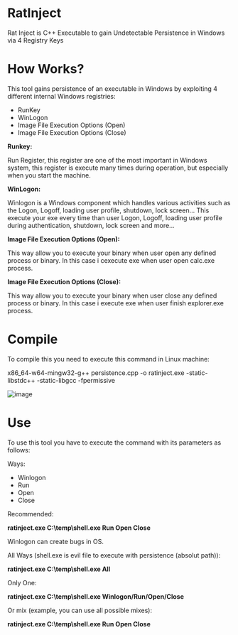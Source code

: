 # RatInject
Rat Inject is C++ Executable to gain Undetectable Persistence in Windows via 4 Registry Keys 

# How Works?

This tool gains persistence of an executable in Windows by exploiting 4 different internal Windows registries:

- RunKey
- WinLogon
- Image File Execution Options (Open)
- Image File Execution Options (Close)

**Runkey:**

Run Register, this register are one of the most important in Windows system, this register is execute many times during operation, but especially when you start the machine.

**WinLogon:**

Winlogon is a Windows component which handles various activities such as the Logon, Logoff, loading user profile, shutdown, lock screen... This execute your exe every time than user Logon, Logoff, loading user profile during authentication, shutdown, lock screen and more...

**Image File Execution Options (Open):**

This way allow you to execute your binary when user open any defined process or binary. In this case i cexecute exe when user open calc.exe process.

**Image File Execution Options (Close):**

This way allow you to execute your binary when user close any defined process or binary. In this case i execute exe when user finish explorer.exe process.

# Compile

To compile this you need to execute this command in Linux machine:

x86_64-w64-mingw32-g++ persistence.cpp -o ratinject.exe -static-libstdc++ -static-libgcc -fpermissive

![image](https://user-images.githubusercontent.com/79543461/204348350-3f271288-daea-4dc5-aee4-882e143802b4.png)

# Use

To use this tool you have to execute the command with its parameters as follows:

Ways:

- Winlogon
- Run
- Open
- Close



Recommended:

**ratinject.exe C:\temp\shell.exe Run Open Close**

Winlogon can create bugs in OS.



All Ways (shell.exe is evil file to execute with persistence (absolut path)):

**ratinject.exe C:\temp\shell.exe All**



Only One:

**ratinject.exe C:\temp\shell.exe Winlogon/Run/Open/Close**



Or mix (example, you can use all possible mixes):

**ratinject.exe C:\temp\shell.exe Run Open Close**

